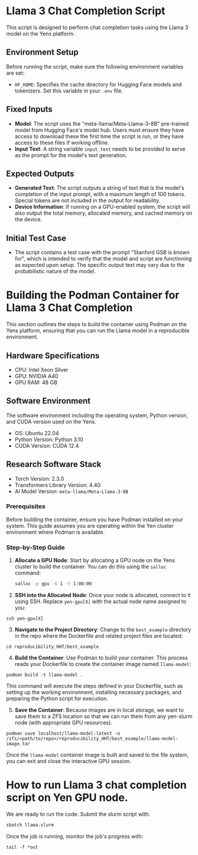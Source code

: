 # Llama 3 Chat Completion Script

This script is designed to perform chat completion tasks using the Llama 3 model on the Yens platform.

## Environment Setup

Before running the script, make sure the following environment variables are set:

- `HF_HOME`: Specifies the cache directory for Hugging Face models and tokenizers. Set this variable in your `.env` file.

## Fixed Inputs

- **Model**: The script uses the "meta-llama/Meta-Llama-3-8B" pre-trained model from Hugging Face's model hub. Users must ensure they have access to download these the first time the script is run, or they have access to these files if working offline.
- **Input Text**: A string variable `input_text` needs to be provided to serve as the prompt for the model's text generation.

## Expected Outputs

- **Generated Text**: The script outputs a string of text that is the model's completion of the input prompt, with a maximum length of 100 tokens. Special tokens are not included in the output for readability.
- **Device Information**: If running on a GPU-enabled system, the script will also output the total memory, allocated memory, and cached memory on the device.

## Initial Test Case
- The script contains a test case with the prompt "Stanford GSB is known for", which is intended to verify that the model and script are functioning as expected upon setup. The specific output text may vary due to the probabilistic nature of the model.

# Building the Podman Container for Llama 3 Chat Completion
This section outlines the steps to build the container using Podman on the Yens platform, ensuring that you can run the Llama model in a reproducible environment.

## Hardware Specifications
- CPU: Intel Xeon Silver
- GPU: NVIDIA A40
- GPU RAM: 48 GB

## Software Environment

The software environment including the operating system, Python version, and CUDA version used on the Yens.
- OS: Ubuntu 22.04
- Python Version: Python 3.10
- CUDA Version: CUDA 12.4

## Research Software Stack
- Torch Version: 2.3.0
- Transformers Library Version: 4.40
- AI Model Version: `meta-llama/Meta-Llama-3-8B`

### Prerequisites

Before building the container, ensure you have Podman installed on your system. This guide assumes you are operating within the Yen cluster environment where Podman is available.

### Step-by-Step Guide
1. **Allocate a GPU Node**:
   Start by allocating a GPU node on the Yens cluster to build the container. You can do this using the `salloc` command:
   ```bash
   salloc -p gpu -G 1 -t 1:00:00
   ```

2. **SSH into the Allocated Node**:
Once your node is allocated, connect to it using SSH. Replace `yen-gpu[X]` with the actual node name assigned to you:
```
ssh yen-gpu[X]
```

3. **Navigate to the Project Directory**:
Change to the `best_example` directory in the repo where the Dockerfile and related project files are located:
```
cd reproducibility_HHT/best_example
```

4. **Build the Container**:
Use Podman to build your container. This process reads your Dockerfile to create the container image named `llama-model`:
```
podman build -t llama-model .
```
This command will execute the steps defined in your Dockerfile, such as setting up the working environment, installing necessary packages, and preparing the Python script for execution.

5. **Save the Container**:
Because images are in local storage, we want to save them to a ZFS location so that we can run them from any yen-slurm node (with appropriate GPU resources).

```
podman save localhost/llama-model:latest -o /zfs/<path/to/repo>/reproducibility_HHT/best_example/llama-model-image.tar
```

Once the `llama-model` container image is built and saved to the file system, you can exit and close the interactive GPU session.

# How to run Llama 3 chat completion script on Yen GPU node.

We are ready to run the code. Submit the slurm script with:

```bash
sbatch llama.slurm
```

Once the job is running, monitor the job's progress with:

```
tail -f *out
```
